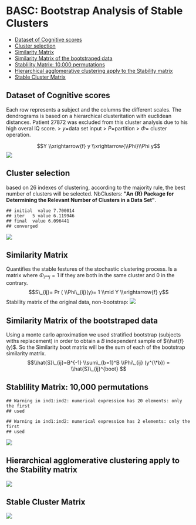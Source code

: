 BASC: Bootstrap Analysis of Stable Clusters
===========================================
-   [Dataset of Cognitive scores](#dataset-of-cognitive-scores)
-   [Cluster selection](#cluster-selection)
-   [Similarity Matrix](#similarity-matrix)
-   [Similarity Matrix of the bootstraped data](#similarity-matrix-of-the-bootstraped-data)
-   [Stablility Matrix: 10,000 permutations](#stablility-matrix-10000-permutations)
-   [Hierarchical agglomerative clustering apply to the Stability matrix](#hierarchical-agglomerative-clustering-apply-to-the-stability-matrix)
-   [Stable Cluster Matrix](#stable-cluster-matrix)

Dataset of Cognitive scores
---------------------------

Each row represents a subject and the columns the different scales. The dendrograms is based on a hierarchical clusteritation with euclidean distances.
Patient 27872 was excluded from this cluster analysis due to his high overal IQ score. &gt; *y*=data set input
&gt; *P*=partition
&gt; *Φ*= cluster operation.

$$Y \\xrightarrow{f}  y \\xrightarrow{\\Phi}\\Phi y$$
 ![](BASC_files/figure-markdown_github/unnamed-chunk-3-1.png)

Cluster selection
-----------------

based on 26 indexes of clustering, according to the majority rule, the best number of clusters will be selected. NbClusters: **"An {R} Package for Determining the Relevant Number of Clusters in a Data Set"**.

    ## initial  value 7.700014 
    ## iter   5 value 6.119946
    ## final  value 6.096441 
    ## converged

![](BASC_files/figure-markdown_github/unnamed-chunk-4-1.png)

Similarity Matrix
-----------------

Quantifies the stable festures of the stochastic clustering process. Is a matrix where *Φ*<sub>*i**j*</sub> = 1 if they are both in the same cluster and 0 in the contrary.
$$S\_{ij}= Pr ( \\Phi\_{ij}(y)= 1 \\mid Y \\xrightarrow{f} y$$
Stability matrix of the original data, non-bootstrap: ![](BASC_files/figure-markdown_github/unnamed-chunk-5-1.png)

Similarity Matrix of the bootstraped data
-----------------------------------------

Using a monte carlo aproximation we used stratified bootstrap (subjects withs replacement) in order to obtain a *B* independent sample of $\\hat{f}(y)$. So the Similarity boot matrix will be the sum of each of the bootstrap similarity matrix.
$$\\hat{S}\_{ij}=B^{-1} \\sum\_{b=1}^B \\Phi\_{ij} (y^{\*b}) = \\hat{S}\_{ij}^{boot} $$

Stablility Matrix: 10,000 permutations
--------------------------------------

    ## Warning in ind1:ind2: numerical expression has 20 elements: only the first
    ## used

    ## Warning in ind1:ind2: numerical expression has 2 elements: only the first
    ## used

![](BASC_files/figure-markdown_github/unnamed-chunk-6-1.png)

Hierarchical agglomerative clustering apply to the Stability matrix
-------------------------------------------------------------------

![](BASC_files/figure-markdown_github/unnamed-chunk-7-1.png)

Stable Cluster Matrix
---------------------

![](BASC_files/figure-markdown_github/unnamed-chunk-8-1.png)
